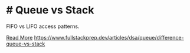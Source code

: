 # # Queue vs Stack

FIFO vs LIFO access patterns.

[Read More](https://www.fullstackprep.dev/articles/dsa/queue/difference-queue-vs-stack) https://www.fullstackprep.dev/articles/dsa/queue/difference-queue-vs-stack
